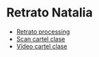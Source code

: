 # Retrato Natalia
* [Retrato processing](natalia.pde)
* [Scan cartel clase](cartel_clase_baldó_natalia.jpg)
* [Vídeo cartel clase](cartel_clase_baldó_natalia.mp4)
